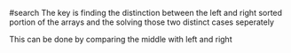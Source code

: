 #search
The key is finding the distinction between the left and right sorted portion of the arrays and the solving those two distinct cases seperately

This can be done by comparing the middle with left and right
